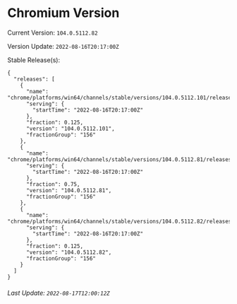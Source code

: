 # Chromium Version

Current Version: `104.0.5112.82`

Version Update: `2022-08-16T20:17:00Z`

Stable Release(s):
```
{
  "releases": [
    {
      "name": "chrome/platforms/win64/channels/stable/versions/104.0.5112.101/releases/1660681020",
      "serving": {
        "startTime": "2022-08-16T20:17:00Z"
      },
      "fraction": 0.125,
      "version": "104.0.5112.101",
      "fractionGroup": "156"
    },
    {
      "name": "chrome/platforms/win64/channels/stable/versions/104.0.5112.81/releases/1660681020",
      "serving": {
        "startTime": "2022-08-16T20:17:00Z"
      },
      "fraction": 0.75,
      "version": "104.0.5112.81",
      "fractionGroup": "156"
    },
    {
      "name": "chrome/platforms/win64/channels/stable/versions/104.0.5112.82/releases/1660681020",
      "serving": {
        "startTime": "2022-08-16T20:17:00Z"
      },
      "fraction": 0.125,
      "version": "104.0.5112.82",
      "fractionGroup": "156"
    }
  ]
}
```

###### Last Update: `2022-08-17T12:00:12Z`
